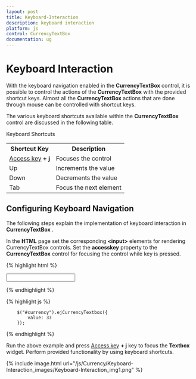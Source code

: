 ```yaml
---
layout: post
title: Keyboard-Interaction
description: keyboard interaction
platform: js
control: CurrencyTextBox  
documentation: ug
---
```


# Keyboard Interaction

With the keyboard navigation enabled in the **CurrencyTextBox** control, it is possible to control the actions of the **CurrencyTextBox** with the provided shortcut keys. Almost all the **CurrencyTextBox** actions that are done through mouse can be controlled with shortcut keys.

The various keyboard shortcuts available within the **CurrencyTextBox** control are discussed in the following table. 

Keyboard Shortcuts

<table>
<tr>
<th>Shortcut Key</th><th>Description</th></tr>
<tr>
<td>
<a href="http://en.wikipedia.org/wiki/Access_key">Access key</a><b> + j</b></td><td>
Focuses the control</td></tr>
<tr>
<td>
Up</td><td>
Increments the value</td></tr>
<tr>
<td>
Down</td><td>
Decrements the value</td></tr>
<tr>
<td>
Tab</td><td>
Focus the next element</td></tr>
</table>

## Configuring Keyboard Navigation

The following steps explain the implementation of keyboard interaction in **CurrencyTextBox** .

In the **HTML** page set the corresponding **&lt;input&gt;** elements for rendering CurrencyTextBox controls. Set the **accesskey** property to the **CurrencyTextBox** control for focusing the control while key is pressed.


{% highlight html %}

<input id="currency" type="text" />
	
{% endhighlight %}

{% highlight js %}

	    $("#currency").ejCurrencyTextbox({
            value: 33            
        });

{% endhighlight %}


Run the above example and press [Access key](http://en.wikipedia.org/wiki/Access_key) **+ j** key to focus the **Textbox** widget. Perform provided functionality by using keyboard shortcuts.



{% include image.html url="/js/Currency/Keyboard-Interaction_images/Keyboard-Interaction_img1.png" %}


















